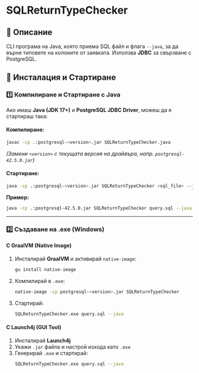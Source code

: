 # SQLReturnTypeChecker

## 📌 Описание
CLI програма на Java, която приема SQL файл и флага `--java`, за да върне типовете на колоните от заявката.
Използва **JDBC** за свързване с PostgreSQL.

## 🚀 Инсталация и Стартиране

### 1️⃣ **Компилиране и Стартиране с Java**
Ако имаш **Java (JDK 17+)** и **PostgreSQL JDBC Driver**, можеш да я стартираш така:

#### **Компилиране:**
```sh
javac -cp .:postgresql-<version>.jar SQLReturnTypeChecker.java
```
*(Замени `<version>` с текущата версия на драйвъра, напр. `postgresql-42.5.0.jar`)*

#### **Стартиране:**
```sh
java -cp .:postgresql-<version>.jar SQLReturnTypeChecker <sql_file> --java
```
**Пример:**
```sh
java -cp .:postgresql-42.5.0.jar SQLReturnTypeChecker query.sql --java
```

---
### 2️⃣ **Създаване на .exe (Windows)**

#### **С GraalVM (Native Image)**
1. Инсталирай **GraalVM** и активирай `native-image`:
   ```sh
   gu install native-image
   ```
2. Компилирай в `.exe`:
   ```sh
   native-image -cp postgresql-<version>.jar SQLReturnTypeChecker
   ```
3. Стартирай:
   ```sh
   SQLReturnTypeChecker.exe query.sql --java
   ```

#### **С Launch4j (GUI Tool)**
1. Инсталирай **Launch4j**
2. Укажи `.jar` файла и настрой изхода като `.exe`
3. Генерирай `.exe` и стартирай:
   ```sh
   SQLReturnTypeChecker.exe query.sql --java
   ```

